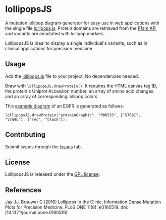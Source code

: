 # lollipopsJS

A mutation lollipop diagram generator for easy use in web applications with the single file [lollipops.js](lollipopsJS/lollipops.js).
Protein domains are retrieved from the [Pfam API](http://pfam.xfam.org/help#tabview=tab9) and variants are annotated with lollipop markers. 

LollipopsJS is ideal to display a single individual's variants, such as in clinical applications for precision medicine.

## Usage

Add the [lollipops.js](lollipops.js) file to your project. No dependencies needed.

Draw with ```lollipopsJS.drawProtein()```. It requires the HTML canvas tag ID, the protein's Uniprot Accession 
number, an array of amino acid changes, and an array of corresponding lollipop colors.

This [example diagram](http://cdn.rawgit.com/koensci/lollipopsJS/master/index.html) of an EGFR is generated as follows:

```
lollipopsJS.drawProtein("proteinGraphic", "P00533", ["S768I", "V769L"], ["red", "black"]);
```
## Contributing
Submit issues through the [Issues](https://github.com/koensci/lollipopsJS/issues) tab.

## License
LollipopsJS is released under the [GPL license](LICENSE.md).

## References
Jay JJ, Brouwer C (2016) Lollipops in the Clinic: Information Dense Mutation Plots for Precision Medicine. PLoS ONE 11(8): e0160519. doi: [10.1371/journal.pone.0160519]
